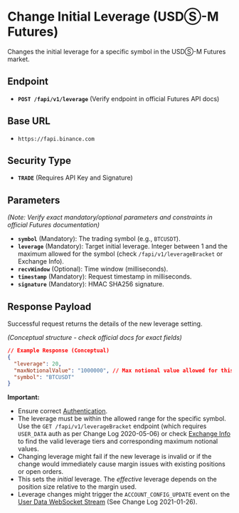 # Change Initial Leverage (USDⓈ-M Futures)

Changes the initial leverage for a specific symbol in the USDⓈ-M Futures market.

## Endpoint

*   **`POST /fapi/v1/leverage`** (Verify endpoint in official Futures API docs)

## Base URL

*   `https://fapi.binance.com`

## Security Type

*   **`TRADE`** (Requires API Key and Signature)

## Parameters

*(Note: Verify exact mandatory/optional parameters and constraints in official Futures documentation)*

*   **`symbol`** (Mandatory): The trading symbol (e.g., `BTCUSDT`).
*   **`leverage`** (Mandatory): Target initial leverage. Integer between 1 and the maximum allowed for the symbol (check `/fapi/v1/leverageBracket` or Exchange Info).
*   **`recvWindow`** (Optional): Time window (milliseconds).
*   **`timestamp`** (Mandatory): Request timestamp in milliseconds.
*   **`signature`** (Mandatory): HMAC SHA256 signature.

## Response Payload

Successful request returns the details of the new leverage setting.

*(Conceptual structure - check official docs for exact fields)*

```json
// Example Response (Conceptual)
{
  "leverage": 20, 
  "maxNotionalValue": "1000000", // Max notional value allowed for this leverage
  "symbol": "BTCUSDT"
}
```

**Important:**
*   Ensure correct [Authentication](./../../authentication.md).
*   The leverage must be within the allowed range for the specific symbol. Use the `GET /fapi/v1/leverageBracket` endpoint (which requires `USER_DATA` auth as per Change Log 2020-05-06) or check [Exchange Info](./../market/exchange-info.md) to find the valid leverage tiers and corresponding maximum notional values.
*   Changing leverage might fail if the new leverage is invalid or if the change would immediately cause margin issues with existing positions or open orders.
*   This sets the *initial* leverage. The *effective* leverage depends on the position size relative to the margin used.
*   Leverage changes might trigger the `ACCOUNT_CONFIG_UPDATE` event on the [User Data WebSocket Stream](./../websocket/usds-m-futures.md) (See Change Log 2021-01-26). 